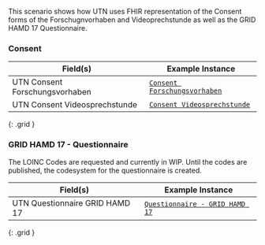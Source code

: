 This scenario shows how UTN uses FHIR representation of the Consent forms of the Forschugnvorhaben and Videoprechstunde as well as the GRID HAMD 17 Questionnaire.


### Consent

|  Field(s) | Example Instance | 
| --------- | ---------------- | 
| UTN Consent Forschungsvorhaben     | [`Consent Forschungsvorhaben`](Consent-Example-UTN-Consent-Forschungsvorhaben.html) | 
| UTN Consent Videosprechstunde    | [`Consent Videosprechstunde`](Consent-Example-UTN-Consent-Videosprechstunde.html) | 

{: .grid }

### GRID HAMD 17 - Questionnaire
The LOINC Codes are requested and currently in WIP. Until the codes are published, the codesystem for the questionnaire is created. 

|  Field(s) | Example Instance | 
| --------- | ---------------- | 
| UTN Questionnaire GRID HAMD 17     | [`Questionnaire - GRID HAMD 17`](Questionnaire-GRIDHAMDQuestionnaire.html) | 


{: .grid }